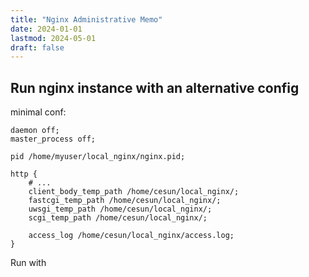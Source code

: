 ```yaml
---
title: "Nginx Administrative Memo"
date: 2024-01-01
lastmod: 2024-05-01
draft: false
---
```


## Run nginx instance with an alternative config

minimal conf:

```nginx
daemon off;
master_process off;

pid /home/myuser/local_nginx/nginx.pid;

http {
    # ...
    client_body_temp_path /home/cesun/local_nginx/;
    fastcgi_temp_path /home/cesun/local_nginx/;
    uwsgi_temp_path /home/cesun/local_nginx/;
    scgi_temp_path /home/cesun/local_nginx/;

    access_log /home/cesun/local_nginx/access.log;
}
```

Run with

